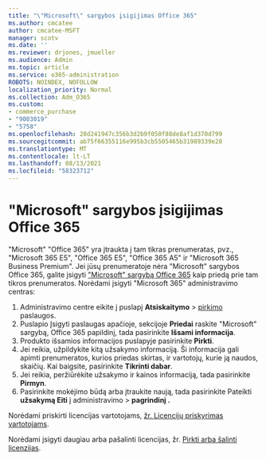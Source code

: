 ```yaml
---
title: "\"Microsoft\" sargybos įsigijimas Office 365"
ms.author: cmcatee
author: cmcatee-MSFT
manager: scotv
ms.date: ''
ms.reviewer: drjones, jmueller
ms.audience: Admin
ms.topic: article
ms.service: o365-administration
ROBOTS: NOINDEX, NOFOLLOW
localization_priority: Normal
ms.collection: Adm_O365
ms.custom:
- commerce_purchase
- "9003019"
- "5758"
ms.openlocfilehash: 20d241947c356b3d2b9f050f88de8af1d370d799
ms.sourcegitcommit: ab75f66355116e995b3cb5505465b31989339e28
ms.translationtype: MT
ms.contentlocale: lt-LT
ms.lasthandoff: 08/13/2021
ms.locfileid: "58323712"
---
```

# <a name="purchase-microsoft-defender-for-office-365"></a>"Microsoft" sargybos įsigijimas Office 365

"Microsoft" "Office 365" yra įtraukta į tam tikras prenumeratas, pvz., "Microsoft 365 E5", "Office 365 E5", "Office 365 A5" ir "Microsoft 365 Business Premium". Jei jūsų prenumeratoje nėra "Microsoft" sargybos Office 365, galite įsigyti ["Microsoft" sargybą Office 365](https://docs.microsoft.com/microsoft-365/security/office-365-security/office-365-atp) kaip priedą prie tam tikros prenumeratos. Norėdami įsigyti "Microsoft 365" administravimo centras:

1. Administravimo centre eikite į puslapį **Atsiskaitymo**  >  [pirkimo](https://go.microsoft.com/fwlink/p/?linkid=868433) paslaugos.
2. Puslapio Įsigyti paslaugas  apačioje, sekcijoje **Priedai** raskite "Microsoft" sargybą, Office 365 papildinį, tada pasirinkite **Išsami informacija**.
3. Produkto išsamios informacijos puslapyje pasirinkite **Pirkti**.
4. Jei reikia, užpildykite kitą užsakymo informaciją. Ši informacija gali apimti prenumeratos, kurios priedas skirtas, ir vartotojų, kurie ją naudos, skaičių. Kai baigsite, pasirinkite **Tikrinti dabar**.
5. Jei reikia, peržiūrėkite užsakymo ir kainos informaciją, tada pasirinkite **Pirmyn**.
6. Pasirinkite mokėjimo būdą arba įtraukite naują, tada pasirinkite Pateikti **užsakymą Eiti** į administravimo  >  **pagrindinį .**

Norėdami priskirti licencijas vartotojams, [žr. Licencijų priskyrimas vartotojams](https://docs.microsoft.com/microsoft-365/admin/manage/assign-licenses-to-users).

Norėdami įsigyti daugiau arba pašalinti licencijas, žr. [Pirkti arba šalinti licenzijas](https://docs.microsoft.com/microsoft-365/commerce/licenses/buy-licenses#buy-or-remove-licenses-for-your-business-subscription).